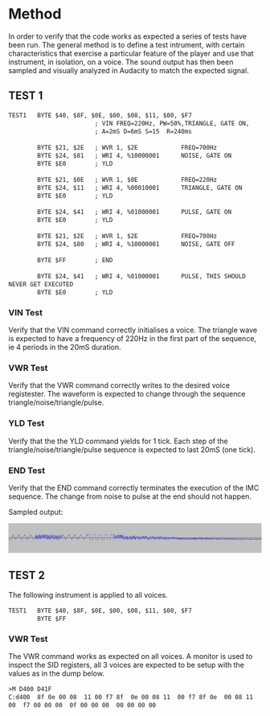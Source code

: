 
# Method #

In order to verify that the code works as expected a series of tests have been run. The general method is to define a test intrument, with certain characteristics that exercise a particular feature of the player and use that instrument, in isolation, on a voice. The sound output has then been sampled and visually analyzed in Audacity to match the expected signal.

## TEST 1 ##

````ASM
TEST1   BYTE $40, $8F, $0E, $00, $08, $11, $00, $F7
                        ; VIN FREQ=220Hz, PW=50%,TRIANGLE, GATE ON,
                        ; A=2mS D=6mS S=15  R=240ms        
                        
        BYTE $21, $2E   ; WVR 1, $2E            FREQ=700Hz
        BYTE $24, $81   ; WRI 4, %10000001      NOISE, GATE ON        
        BYTE $E0        ; YLD

        BYTE $21, $0E   ; WVR 1, $0E            FREQ=220Hz
        BYTE $24, $11   ; WRI 4, %00010001      TRIANGLE, GATE ON        
        BYTE $E0        ; YLD

        BYTE $24, $41   ; WRI 4, %01000001      PULSE, GATE ON        
        BYTE $E0        ; YLD
        
        BYTE $21, $2E   ; WVR 1, $2E            FREQ=700Hz
        BYTE $24, $80   ; WRI 4, %10000001      NOISE, GATE OFF
                
        BYTE $FF        ; END

        BYTE $24, $41   ; WRI 4, %01000001      PULSE, THIS SHOULD NEVER GET EXECUTED
        BYTE $E0        ; YLD
````        

### VIN Test ###

Verify that the VIN command correctly initialises a voice. The triangle wave is expected to have a frequency of 220Hz in the first part of the sequence, ie 4 periods in the 20mS duration.

### VWR Test ###

Verify that the VWR command correctly writes to the desired voice registester. The waveform is expected to change through the sequence triangle/noise/triangle/pulse.

### YLD Test ###

Verify that the the YLD command yields for 1 tick. Each step of the triangle/noise/triangle/pulse sequence is expected to last 20mS (one tick).

### END Test ###

Verify that the END command correctly terminates the execution of the IMC sequence. The change from noise to pulse at the end should not happen.

Sampled output:

![drum1](images/validation_drum_1.png)

## TEST 2 ##

The following instrument is applied to all voices.

```ASM
TEST1   BYTE $40, $8F, $0E, $00, $08, $11, $00, $F7
        BYTE $FF
```

### VWR Test ###

The VWR command works as expected on all voices.  A monitor is used to inspect the SID registers, all 3 voices are expected to be setup with the values as in the dump below.

```
>M D400 D41F
C:d400  8f 0e 00 08  11 00 f7 8f  0e 00 08 11  00 f7 8f 0e  00 08 11 00  f7 00 00 00  0f 00 00 00  00 00 00 00
```
